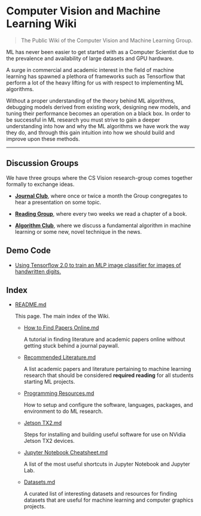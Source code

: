 # Computer Vision and Machine Learning Wiki
> The Public Wiki of the Computer Vision and Machine Learning Group.

ML has never been easier to get started with as a Computer Scientist due to the prevalence and availability of large datasets and GPU hardware. 

A surge in commercial and academic interest in the field of machine learning has spawned a plethora of frameworks such as Tensorflow that perform a lot of the heavy lifting for us with respect to implementing ML algorithms. 

Without a proper understanding of the theory behind ML algorithms, debugging models derived from existing work, designing new models, and tuning their performance becomes an operation on a black box. In order to be successful in ML research you must strive to gain a deeper understanding into how and why the ML algorithms we have work the way they do, and through this gain intuition into how we should build and improve upon these methods.

------

## Discussion Groups

We have three groups where the CS Vision research-group comes together formally to exchange ideas.

- [**Journal Club**](./Journal%20Club%20Schedule.md), where once or twice a month the Group congregates to hear a presentation on some topic.

- [**Reading Group**](./Reading%20Group%20Schedule.md), where every two weeks we read a chapter of a book.

- [**Algorithm Club**](./Algorithm%20Club%20Schedule.md), where we discuss a fundamental algorithm in machine learning or some new, novel technique in the news.


## Demo Code

- [Using Tensorflow 2.0 to train an MLP image classifier for images of handwritten digits.](./code/TF2-MNIST-Classifier.ipynb)


## Index

- [README.md](./README.md) 
  
  This page. The main index of the Wiki.
  
  - [How to Find Papers Online.md](./How%20to%20Find%20Papers%20Online.md) 
  
    A tutorial in finding literature and academic papers online without getting stuck behind a journal paywall. 
  
  - [Recommended Literature.md](./Recommended%20Literature.md) 
  
    A list academic papers and literature pertaining to machine learning research that should be considered **required reading** for all students starting ML projects.
  
  - [Programming Resources.md](./Programming%20Resources.md) 
  
    How to setup and configure the software, languages, packages, and environment to do ML research.
    
  - [Jetson TX2.md](./Jetson%20TX2.md)
    
    Steps for installing and building useful software for use on NVidia Jetson TX2 devices.
    
  - [Jupyter Notebook Cheatsheet.md](./Jupyter%20Notebook%20Cheatsheet.md)
  
    A list of the most useful shortcuts in Jupyter Notebook and Jupyter Lab.
  
  - [Datasets.md](./Datasets.md) 
  
    A curated list of interesting datasets and resources for finding datasets that are useful for machine learning and computer graphics projects.

